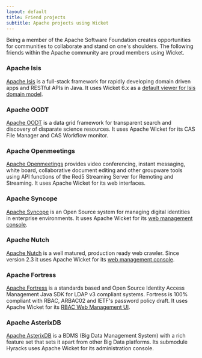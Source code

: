 ```yaml
---
layout: default
title: Friend projects
subtitle: Apache projects using Wicket 
---
```

Being a member of the Apache Software Foundation creates opportunities
for communities to collaborate and stand on one's shoulders. The
following friends within the Apache community are proud members using
Wicket.

### Apache Isis

[Apache Isis][isis-1] is a full-stack framework for rapidly developing domain
driven apps and RESTful APIs in Java. It uses Wicket
6.x as a [default viewer for Isis domain model][isis-2].

### Apache OODT

[Apache OODT][oodt-1] is a data grid framework for transparent search
and discovery of disparate science resources. It uses Apache Wicket for
its CAS File Manager and CAS Workflow monitor.

### Apache Openmeetings

[Apache Openmeetings][openmeetings-1] provides video conferencing, instant messaging,
white board, collaborative document editing and other groupware tools
using API functions of the Red5 Streaming Server for Remoting and
Streaming. It uses Apache Wicket for its web interfaces.

### Apache Syncope

[Apache Syncope][syncope-1] is an Open Source system for managing
digital identities in enterprise environments. It uses Apache Wicket
for its [web management console][syncope-2].

### Apache Nutch

[Apache Nutch][nutch-1] is a well matured, production ready web
crawler. Since version 2.3 it uses Apache Wicket for its [web
management console][nutch-2].

### Apache Fortress

[Apache Fortress][fortress-1] is a standards based and Open Source
Identity Access Management Java SDK for LDAP v3 compliant systems.
Fortress is 100% compliant with RBAC, ARBAC02 and IETF's password
policy draft. It uses Apache Wicket for its [RBAC Web Management UI][fortress-2].

### Apache AsterixDB

[Apache AsterixDB][asterixdb-1]  is a BDMS (Big Data Management System) with a rich
feature set that sets it apart from other Big Data platforms. Its submodule Hyracks
uses Apache Wicket for its administration console.


[isis-1]: http://isis.apache.org
[isis-2]: http://isis.apache.org/documentation.html#wicket-viewer
[oodt-1]: http://oodt.apache.org
[oodt-2]: http://oodt.apache.org/components/maven/webapp/filemgr/
[oodt-3]: http://oodt.apache.org/components/maven/webapp/workflow/
[openmeetings-1]: http://openmeetings.apache.org
[syncope-1]: https://syncope.apache.org
[syncope-2]: https://syncope.apache.org/architecture.html#The_console
[nutch-1]: https://nutch.apache.org
[nutch-2]: https://nutch.apache.org/#22-september-2014-wicket-webapp-now-part-of-nutch-2x-codebase
[fortress-1]: https://directory.apache.org/fortress/
[fortress-2]: https://directory.apache.org/fortress/overview.html
[asterixdb-1]: https://asterixdb.apache.org/
